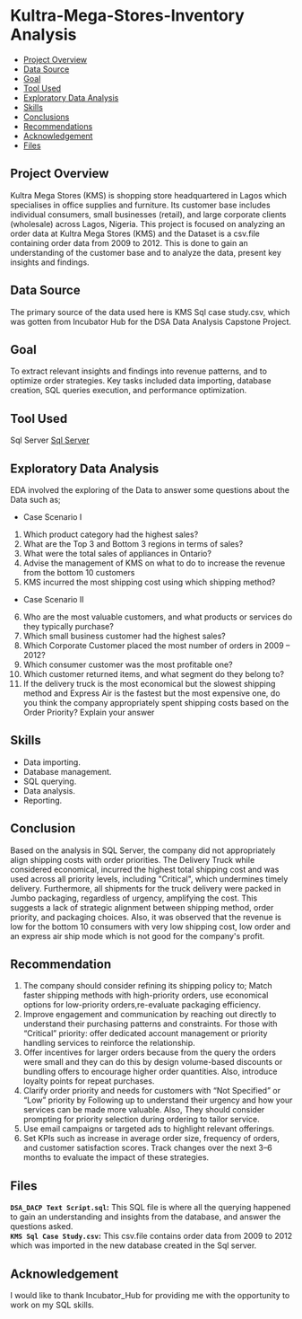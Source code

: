 # Kultra-Mega-Stores-Inventory Analysis

- [Project Overview](#project-overview)
- [Data Source](#data-source)
- [Goal](#goal)
- [Tool Used](#tool-used)
- [Exploratory Data Analysis](#exploratory-data-analysis)
- [Skills](#skills)
- [Conclusions](#conclusions)
- [Recommendations](#recommendations)
- [Acknowledgement](#acknowledgement)
- [Files](#files)
  
## Project Overview 
Kultra Mega Stores (KMS) is shopping store headquartered in Lagos which specialises in office supplies and furniture. Its customer base includes individual consumers, small businesses (retail), and large corporate clients (wholesale) across Lagos, Nigeria. This project is focused on analyzing an order data at Kultra Mega Stores (KMS) and the Dataset is a csv.file containing order data from 2009 to 2012. This is done to gain an understanding of the customer base and to analyze the data, present key insights and findings.


## Data Source
The primary source of the data used here is KMS Sql case study.csv, which was gotten from Incubator Hub for the DSA Data Analysis Capstone Project.


## Goal
To extract relevant insights and findings into revenue patterns, and to optimize order strategies. Key tasks included data importing, database creation, SQL queries execution, and performance optimization.


## Tool Used
Sql Server [Sql Server](https://www.microsoft.com/en-us/sql-server/sql-server-downloads)


## Exploratory Data Analysis
EDA involved the exploring of the Data to answer some questions about the Data such as;
- Case Scenario I
1. Which product category had the highest sales?
2. What are the Top 3 and Bottom 3 regions in terms of sales?
3. What were the total sales of appliances in Ontario?
4. Advise the management of KMS on what to do to increase the revenue from the bottom
10 customers
5. KMS incurred the most shipping cost using which shipping method?

- Case Scenario II
6. Who are the most valuable customers, and what products or services do they typically
purchase?
7. Which small business customer had the highest sales?
8. Which Corporate Customer placed the most number of orders in 2009 – 2012?
9. Which consumer customer was the most profitable one?
10. Which customer returned items, and what segment do they belong to?
11. If the delivery truck is the most economical but the slowest shipping method and
Express Air is the fastest but the most expensive one, do you think the company
appropriately spent shipping costs based on the Order Priority? Explain your answer


## Skills 
- Data importing. 
- Database management. 
- SQL querying. 
- Data analysis. 
- Reporting.


## Conclusion
Based on the analysis in SQL Server, the company did not appropriately align shipping costs with order priorities. The Delivery Truck while considered economical, incurred the highest total shipping cost and was used across all priority levels, including "Critical", which undermines timely delivery. Furthermore, all shipments for the truck delivery were packed in Jumbo packaging, regardless of urgency, amplifying the cost. This suggests a lack of strategic alignment between shipping method, order priority, and packaging choices. Also, it was observed that the revenue is low for the bottom 10 consumers with very low shipping cost, low order and an express air ship mode which is not good for the company's profit.  


## Recommendation
1. The company should consider refining its shipping policy to; Match faster shipping methods with high-priority orders, use         economical options for low-priority orders,re-evaluate packaging efficiency.
2. Improve engagement and communication by reaching out directly to understand their purchasing patterns and constraints. 
   For those with “Critical” priority: offer dedicated account management or priority handling services to reinforce the             relationship.
3. Offer incentives for larger orders because from the query the orders were small and they can do this by design volume-based       discounts or bundling offers to encourage higher order quantities. Also, introduce loyalty points for repeat purchases.
4. Clarify order priority and needs for customers with “Not Specified” or “Low” priority by Following up to understand their         urgency and how your services can be made more valuable. Also, They should consider prompting for priority selection during       ordering to tailor service.
5. Use email campaigns or targeted ads to highlight relevant offerings.
6. Set KPIs such as increase in average order size, frequency of orders, and customer satisfaction scores. Track changes over the    next 3–6 months to evaluate the impact of these strategies.

## Files
**`DSA_DACP Text Script.sql`:** This SQL file is where all the querying happened to gain an understanding and insights from the database, and answer the questions asked. <br>
**`KMS Sql Case Study.csv`:**  This csv.file contains order data from 2009 to 2012 which was imported in the new database created in the Sql server. <br>


## Acknowledgement
I would like to thank Incubator_Hub for providing me with the opportunity to work on my SQL skills.





